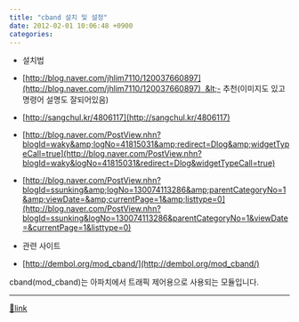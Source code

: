 ```yaml
---
title: "cband 설치 및 설정"
date: 2012-02-01 10:06:48 +0900
categories: 
---
```

  

  
- 설치법
- [http://blog.naver.com/jhlim7110/120037660897](http://blog.naver.com/jhlim7110/120037660897)  &lt;- 추천(이미지도 있고 명령어 설명도 잘되어있음)
- [http://sangchul.kr/4806117](http://sangchul.kr/4806117)
- [http://blog.naver.com/PostView.nhn?blogId=waky&amp;logNo=41815031&amp;redirect=Dlog&amp;widgetTypeCall=true](http://blog.naver.com/PostView.nhn?blogId=waky&logNo=41815031&redirect=Dlog&widgetTypeCall=true)
- [http://blog.naver.com/PostView.nhn?blogId=ssunking&amp;logNo=130074113286&amp;parentCategoryNo=1&amp;viewDate=&amp;currentPage=1&amp;listtype=0](http://blog.naver.com/PostView.nhn?blogId=ssunking&logNo=130074113286&parentCategoryNo=1&viewDate=&currentPage=1&listtype=0)

- 관련 사이트
- [http://dembol.org/mod_cband/](http://dembol.org/mod_cband/)


  


cband(mod_cband)는 아파치에서 트래픽 제어용으로 사용되는 모듈입니다.



  ***
[🔗link](http://www.mins01.com/mh/tech/read/757)
